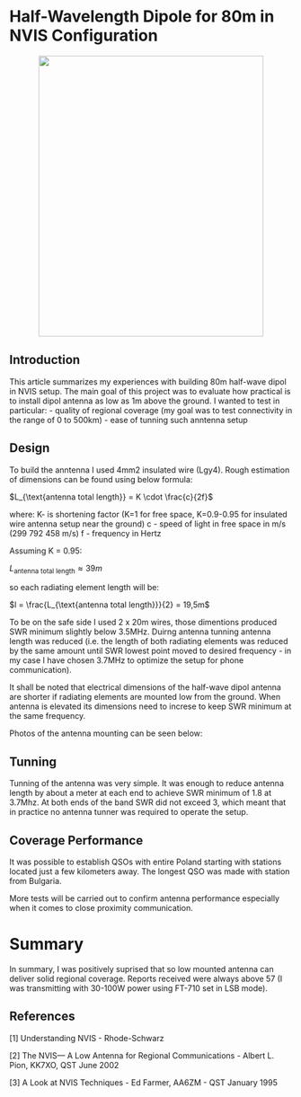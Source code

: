 # Half-Wavelength Dipole for 80m in NVIS Configuration

<p align="center">
<img src="./img/main_picture.jpg" width="400" height="500"/>
</p>

## Introduction
This article summarizes my experiences with building 80m half-wave dipol in NVIS setup.
The main goal of this project was to evaluate how practical is to install dipol antenna as low as 1m above the ground. 
I wanted to test in particular:
    - quality of regional coverage (my goal was to test connectivity in the range of 0 to 500km)
    - ease of tunning such anntenna setup

## Design
To build the anntenna I used 4mm2 insulated wire (Lgy4). Rough estimation of dimensions can be found using below formula:

$L_{\text{antenna total length}} = K \cdot \frac{c}{2f}$

where:
K- is shortening factor (K=1 for free space, K=0.9-0.95 for insulated wire antenna setup near the ground)
c - speed of light in free space in m/s (299 792 458 m/s)
f - frequency in Hertz

Assuming K = 0.95:

$L_{\text{antenna total length}} \approx 39m$

so each radiating element length will be:

$l = \frac{L_{\text{antenna total length}}}{2} = 19,5m$

To be on the safe side I used 2 x 20m wires, those dimentions produced SWR minimum slightly below 3.5MHz. Duirng antenna tunning antenna length was reduced (i.e. the length of both radiating elements was reduced by the same amount until SWR lowest point moved to desired frequency - in my case I have chosen 3.7MHz to optimize the setup for phone communication).

It shall be noted that electrical dimensions of the half-wave dipol antenna are shorter if radiating elements are mounted low from the ground. When antenna is elevated its dimensions need to increse to keep SWR minimum at the same frequency.

Photos of the antenna mounting can be seen below:


## Tunning

Tunning of the antenna was very simple. It was enough to reduce antenna length by about a meter at each end to achieve SWR minimum of 1.8 at 3.7Mhz. At both ends of the band SWR did not exceed 3, which meant that in practice no antenna tunner was required to operate the setup.


## Coverage Performance

It was possible to establish QSOs with entire Poland starting with stations located just a few kilometers away. The longest QSO was made with station from Bulgaria.

More tests will be carried out to confirm antenna performance especially when it comes to close proximity communication.

# Summary

In summary, I was positively suprised that so low mounted antenna can deliver solid regional coverage. Reports received were always above 57 (I was transmitting with 30-100W power using FT-710 set in LSB mode).

## References
[1] Understanding NVIS - Rhode-Schwarz

[2] The NVIS— A Low Antenna for Regional  Communications - Albert L. Pion, KK7XO, QST June 2002

[3] A Look at NVIS Techniques - Ed Farmer, AA6ZM - QST January 1995